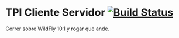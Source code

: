 TPI Cliente Servidor [![Build Status](https://travis-ci.org/jokerwin/Compre-Nacional.svg?branch=master)](https://travis-ci.org/jokerwin/Compre-Nacional)
===================

Correr sobre WildFly 10.1 y rogar que ande.
